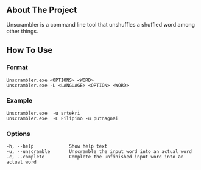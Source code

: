## About The Project
Unscrambler is a command line tool that unshuffles a shuffled word among other things.
## How To Use
### Format
```
Unscrambler.exe <OPTIONS> <WORD>
Unscrambler.exe -L <LANGUAGE> <OPTION> <WORD>
```
### Example
```
Unscrambler.exe  -u srtekri
Unscrambler.exe  -L Filipino -u putnagnai
```
### Options
```
-h, --help             Show help text
-u, --unscramble       Unscramble the input word into an actual word
-c, --complete         Complete the unfinished input word into an actual word
```



